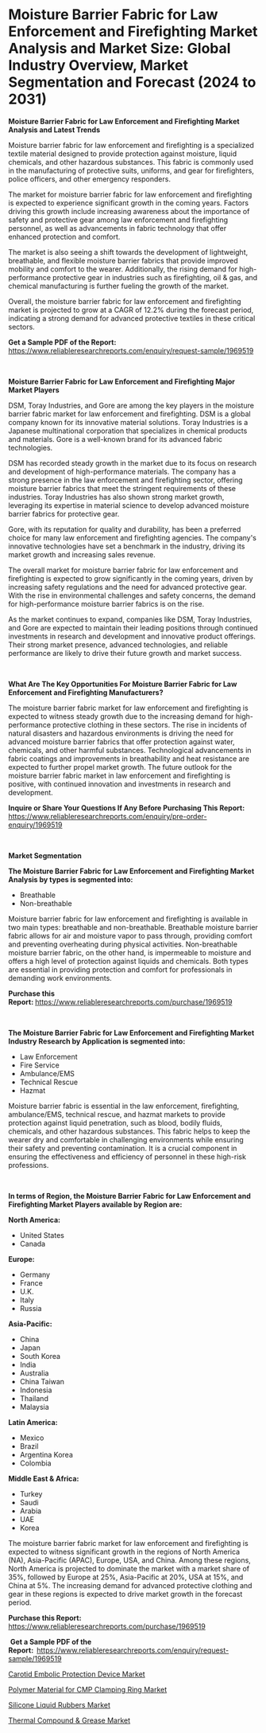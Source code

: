 <p><h1>Moisture Barrier Fabric for Law Enforcement and Firefighting Market Analysis and Market Size: Global Industry Overview, Market Segmentation and Forecast (2024 to 2031)</h1></p><p><strong>Moisture Barrier Fabric for Law Enforcement and Firefighting Market Analysis and Latest Trends</strong></p>
<p><p>Moisture barrier fabric for law enforcement and firefighting is a specialized textile material designed to provide protection against moisture, liquid chemicals, and other hazardous substances. This fabric is commonly used in the manufacturing of protective suits, uniforms, and gear for firefighters, police officers, and other emergency responders.</p><p>The market for moisture barrier fabric for law enforcement and firefighting is expected to experience significant growth in the coming years. Factors driving this growth include increasing awareness about the importance of safety and protective gear among law enforcement and firefighting personnel, as well as advancements in fabric technology that offer enhanced protection and comfort.</p><p>The market is also seeing a shift towards the development of lightweight, breathable, and flexible moisture barrier fabrics that provide improved mobility and comfort to the wearer. Additionally, the rising demand for high-performance protective gear in industries such as firefighting, oil & gas, and chemical manufacturing is further fueling the growth of the market.</p><p>Overall, the moisture barrier fabric for law enforcement and firefighting market is projected to grow at a CAGR of 12.2% during the forecast period, indicating a strong demand for advanced protective textiles in these critical sectors.</p></p>
<p><strong>Get a Sample PDF of the Report:&nbsp;</strong> <a href="https://www.reliableresearchreports.com/enquiry/request-sample/1969519">https://www.reliableresearchreports.com/enquiry/request-sample/1969519</a></p>
<p>&nbsp;</p>
<p><strong>Moisture Barrier Fabric for Law Enforcement and Firefighting Major Market Players</strong></p>
<p><p>DSM, Toray Industries, and Gore are among the key players in the moisture barrier fabric market for law enforcement and firefighting. DSM is a global company known for its innovative material solutions. Toray Industries is a Japanese multinational corporation that specializes in chemical products and materials. Gore is a well-known brand for its advanced fabric technologies.</p><p>DSM has recorded steady growth in the market due to its focus on research and development of high-performance materials. The company has a strong presence in the law enforcement and firefighting sector, offering moisture barrier fabrics that meet the stringent requirements of these industries. Toray Industries has also shown strong market growth, leveraging its expertise in material science to develop advanced moisture barrier fabrics for protective gear.</p><p>Gore, with its reputation for quality and durability, has been a preferred choice for many law enforcement and firefighting agencies. The company's innovative technologies have set a benchmark in the industry, driving its market growth and increasing sales revenue.</p><p>The overall market for moisture barrier fabric for law enforcement and firefighting is expected to grow significantly in the coming years, driven by increasing safety regulations and the need for advanced protective gear. With the rise in environmental challenges and safety concerns, the demand for high-performance moisture barrier fabrics is on the rise.</p><p>As the market continues to expand, companies like DSM, Toray Industries, and Gore are expected to maintain their leading positions through continued investments in research and development and innovative product offerings. Their strong market presence, advanced technologies, and reliable performance are likely to drive their future growth and market success.</p></p>
<p>&nbsp;</p>
<p><strong>What Are The Key Opportunities For Moisture Barrier Fabric for Law Enforcement and Firefighting Manufacturers?</strong></p>
<p><p>The moisture barrier fabric market for law enforcement and firefighting is expected to witness steady growth due to the increasing demand for high-performance protective clothing in these sectors. The rise in incidents of natural disasters and hazardous environments is driving the need for advanced moisture barrier fabrics that offer protection against water, chemicals, and other harmful substances. Technological advancements in fabric coatings and improvements in breathability and heat resistance are expected to further propel market growth. The future outlook for the moisture barrier fabric market in law enforcement and firefighting is positive, with continued innovation and investments in research and development.</p></p>
<p><strong>Inquire or Share Your Questions If Any Before Purchasing This Report:</strong> <a href="https://www.reliableresearchreports.com/enquiry/pre-order-enquiry/1969519">https://www.reliableresearchreports.com/enquiry/pre-order-enquiry/1969519</a></p>
<p>&nbsp;</p>
<p><strong>Market Segmentation</strong></p>
<p><strong>The Moisture Barrier Fabric for Law Enforcement and Firefighting Market Analysis by types is segmented into:</strong></p>
<p><ul><li>Breathable</li><li>Non-breathable</li></ul></p>
<p><p>Moisture barrier fabric for law enforcement and firefighting is available in two main types: breathable and non-breathable. Breathable moisture barrier fabric allows for air and moisture vapor to pass through, providing comfort and preventing overheating during physical activities. Non-breathable moisture barrier fabric, on the other hand, is impermeable to moisture and offers a high level of protection against liquids and chemicals. Both types are essential in providing protection and comfort for professionals in demanding work environments.</p></p>
<p><strong>Purchase this Report:&nbsp;</strong><a href="https://www.reliableresearchreports.com/purchase/1969519">https://www.reliableresearchreports.com/purchase/1969519</a></p>
<p>&nbsp;</p>
<p><strong>The Moisture Barrier Fabric for Law Enforcement and Firefighting Market Industry Research by Application is segmented into:</strong></p>
<p><ul><li>Law Enforcement</li><li>Fire Service</li><li>Ambulance/EMS</li><li>Technical Rescue</li><li>Hazmat</li></ul></p>
<p><p>Moisture barrier fabric is essential in the law enforcement, firefighting, ambulance/EMS, technical rescue, and hazmat markets to provide protection against liquid penetration, such as blood, bodily fluids, chemicals, and other hazardous substances. This fabric helps to keep the wearer dry and comfortable in challenging environments while ensuring their safety and preventing contamination. It is a crucial component in ensuring the effectiveness and efficiency of personnel in these high-risk professions.</p></p>
<p>&nbsp;</p>
<p><strong>In terms of Region, the Moisture Barrier Fabric for Law Enforcement and Firefighting Market Players available by Region are:</strong></p>
<p>
    <p> <strong> North America: </strong>
        <ul>
            <li>United States</li>
            <li>Canada</li>
        </ul>
        </p> 
    <p> <strong> Europe: </strong>
        <ul>
            <li>Germany</li>
            <li>France</li>
            <li>U.K.</li>
            <li>Italy</li>
            <li>Russia</li>
        </ul>
        </p> 
    <p> <strong> Asia-Pacific: </strong>
        <ul>
            <li>China</li>
            <li>Japan</li>
            <li>South Korea</li>
            <li>India</li>
            <li>Australia</li>
            <li>China Taiwan</li>
            <li>Indonesia</li>
            <li>Thailand</li>
            <li>Malaysia</li>
        </ul>
        </p> 
    <p> <strong> Latin America: </strong>
        <ul>
            <li>Mexico</li>
            <li>Brazil</li>
            <li>Argentina Korea</li>
            <li>Colombia</li>
        </ul>
        </p> 
    <p> <strong> Middle East & Africa: </strong>
        <ul>
            <li>Turkey</li>
            <li>Saudi</li>
            <li>Arabia</li>
            <li>UAE</li>
            <li>Korea</li>
        </ul>
    </p>
    </p>
<p><p>The moisture barrier fabric market for law enforcement and firefighting is expected to witness significant growth in the regions of North America (NA), Asia-Pacific (APAC), Europe, USA, and China. Among these regions, North America is projected to dominate the market with a market share of 35%, followed by Europe at 25%, Asia-Pacific at 20%, USA at 15%, and China at 5%. The increasing demand for advanced protective clothing and gear in these regions is expected to drive market growth in the forecast period.</p></p>
<p><strong>Purchase this Report: </strong><a href="https://www.reliableresearchreports.com/purchase/1969519">https://www.reliableresearchreports.com/purchase/1969519</a></p>
<p>&nbsp;<strong>Get a Sample PDF of the Report:&nbsp;&nbsp;</strong><a href="https://www.reliableresearchreports.com/enquiry/request-sample/1969519">https://www.reliableresearchreports.com/enquiry/request-sample/1969519</a></p>
<p><strong></strong></p>
<p><p><a href="https://issuu.com/reportprime-2/docs/carotid-embolic-protection-device-market-size-2030">Carotid Embolic Protection Device Market</a></p><p><a href="https://github.com/brentleyjimmiealvaradoz4l1rea/Market-Research-Report-List-1/blob/main/polymer-material-for-cmp-clamping-ring-market.md">Polymer Material for CMP Clamping Ring Market</a></p><p><a href="https://issuu.com/reportprime-2/docs/silicone-liquid-rubbers-market-size-2030.pptx">Silicone Liquid Rubbers Market</a></p><p><a href="https://github.com/eeaveuhhh/Market-Research-Report-List-1/blob/main/thermal-compound-grease-market.md">Thermal Compound & Grease Market</a></p></p>